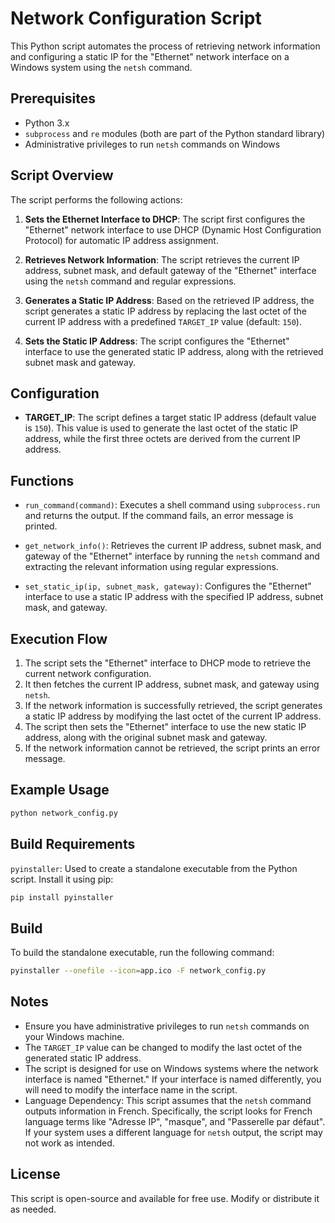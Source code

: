 # Network Configuration Script

This Python script automates the process of retrieving network information and configuring a static IP for the "Ethernet" network interface on a Windows system using the `netsh` command.

## Prerequisites

- Python 3.x
- `subprocess` and `re` modules (both are part of the Python standard library)
- Administrative privileges to run `netsh` commands on Windows

## Script Overview

The script performs the following actions:

1. **Sets the Ethernet Interface to DHCP**:
   The script first configures the "Ethernet" network interface to use DHCP (Dynamic Host Configuration Protocol) for automatic IP address assignment.

2. **Retrieves Network Information**:
   The script retrieves the current IP address, subnet mask, and default gateway of the "Ethernet" interface using the `netsh` command and regular expressions.

3. **Generates a Static IP Address**:
   Based on the retrieved IP address, the script generates a static IP address by replacing the last octet of the current IP address with a predefined `TARGET_IP` value (default: `150`).

4. **Sets the Static IP Address**:
   The script configures the "Ethernet" interface to use the generated static IP address, along with the retrieved subnet mask and gateway.

## Configuration

- **TARGET_IP**: The script defines a target static IP address (default value is `150`). This value is used to generate the last octet of the static IP address, while the first three octets are derived from the current IP address.

## Functions

- `run_command(command)`: Executes a shell command using `subprocess.run` and returns the output. If the command fails, an error message is printed.

- `get_network_info()`: Retrieves the current IP address, subnet mask, and gateway of the "Ethernet" interface by running the `netsh` command and extracting the relevant information using regular expressions.

- `set_static_ip(ip, subnet_mask, gateway)`: Configures the "Ethernet" interface to use a static IP address with the specified IP address, subnet mask, and gateway.

## Execution Flow

1. The script sets the "Ethernet" interface to DHCP mode to retrieve the current network configuration.
2. It then fetches the current IP address, subnet mask, and gateway using `netsh`.
3. If the network information is successfully retrieved, the script generates a static IP address by modifying the last octet of the current IP address.
4. The script then sets the "Ethernet" interface to use the new static IP address, along with the original subnet mask and gateway.
5. If the network information cannot be retrieved, the script prints an error message.

## Example Usage

```bash
python network_config.py
```

## Build Requirements

`pyinstaller`: Used to create a standalone executable from the Python script. Install it using pip:

```bash
pip install pyinstaller
```

## Build

To build the standalone executable, run the following command:

```bash
pyinstaller --onefile --icon=app.ico -F network_config.py
```

## Notes

- Ensure you have administrative privileges to run `netsh` commands on your Windows machine.
- The `TARGET_IP` value can be changed to modify the last octet of the generated static IP address.
- The script is designed for use on Windows systems where the network interface is named "Ethernet." If your interface is named differently, you will need to modify the interface name in the script.
- Language Dependency: This script assumes that the `netsh` command outputs information in French. Specifically, the script looks for French language terms like "Adresse IP", "masque", and "Passerelle par défaut". If your system uses a different language for `netsh` output, the script may not work as intended.

## License

This script is open-source and available for free use. Modify or distribute it as needed.

